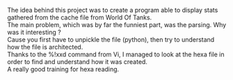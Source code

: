 The idea behind this project was to create a program able to display stats gathered from the cache file from World Of Tanks.  
The main problem, which was by far the funniest part, was the parsing. Why was it interesting ?  
Cause you first have to unpickle the file (python), then try to understand how the file is architected.  
Thanks to the %!xxd command from Vi, I managed to look at the hexa file in order to find and understand how it was created.  
A really good training for hexa reading.
